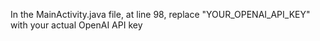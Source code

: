 In the MainActivity.java file, at line 98, replace "YOUR_OPENAI_API_KEY" with your actual OpenAI API key

